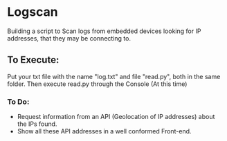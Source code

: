 # Logscan
Building a script to Scan logs from embedded devices looking for IP addresses, that they may be connecting to.

## To Execute:
Put your txt file with the name "log.txt" and file "read.py", both in the same folder. Then execute read.py through the Console (At this time)

### To Do:
  * Request information from an API (Geolocation of IP addresses) about the IPs found.
  * Show all these API addresses in a well conformed Front-end.
